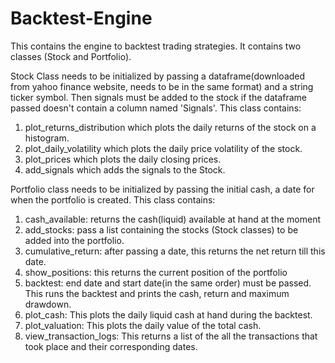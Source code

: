 # Backtest-Engine

This contains the engine to backtest trading strategies.
It contains two classes (Stock and Portfolio). 

Stock Class needs to be initialized by passing a dataframe(downloaded from yahoo finance website, needs to be in the same format) and a string ticker symbol.
Then signals must be added to the stock if the dataframe passed doesn't contain a column named 'Signals'.
This class contains:
1. plot_returns_distribution which plots the daily returns of the stock on a histogram.
2. plot_daily_volatility which plots the daily price volatility of the stock.
3. plot_prices which plots the daily closing prices.
4. add_signals which adds the signals to the Stock.


Portfolio class needs to be initialized by passing the initial cash, a date for when the portfolio is created.
This class contains:
1. cash_available: returns the cash(liquid) available at hand at the moment
2. add_stocks: pass a list containing the stocks (Stock classes) to be added into the portfolio.
3. cumulative_return: after passing a date, this returns the net return till this date.
4. show_positions: this returns the current position of the portfolio
5. backtest: end date and start date(in the same order) must be passed. This runs the backtest and       prints the cash, return and maximum drawdown.
6. plot_cash: This plots the daily liquid cash at hand during the backtest.
7. plot_valuation: This plots the daily value of the total cash.
8. view_transaction_logs: This returns a list of the all the transactions that took place and their corresponding dates.
